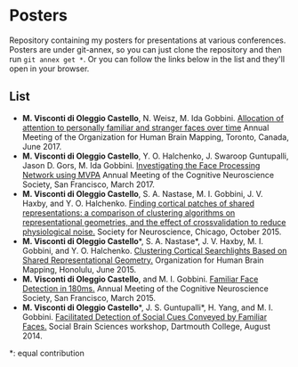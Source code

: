 # Posters
Repository containing my posters for presentations at various conferences. Posters are under git-annex, so you can just clone the repository and then run `git annex get *`. Or you can follow the links below in the list and they'll open in your browser.

## List

- **M. Visconti di Oleggio Castello**, N. Weisz, M. Ida Gobbini. [Allocation of attention to personally familiar and stranger faces over time](http://mvdoc.me/media/poster/VWG+OHBM17.pdf) Annual Meeting of the Organization for Human Brain Mapping, Toronto, Canada, June 2017.
- **M. Visconti di Oleggio Castello**, Y. O. Halchenko, J. Swaroop Guntupalli, Jason D. Gors, M. Ida Gobbini. [Investigating the Face Processing Network using MVPA](http://mvdoc.me/media/poster/VH+CNS17.png) Annual Meeting of the Cognitive Neuroscience Society, San Francisco, March 2017.
- **M. Visconti di Oleggio Castello**, S. A. Nastase, M. I. Gobbini, J. V. Haxby, and Y. O. Halchenko. [Finding cortical patches of shared representations: a comparison of clustering algorithms on representational geometries, and the effect of cross­validation to reduce physiological noise.](http://mvdoc.me/media/poster/VN+SFN15.pdf) Society for Neuroscience, Chicago, October 2015.
- **M. Visconti di Oleggio Castello**\*, S. A. Nastase\*, J. V. Haxby, M. I. Gobbini, and Y. O. Halchenko. [Clustering Cortical Searchlights Based on Shared Representational Geometry.](http://mvdoc.me/media/poster/VN+OHBM15.pdf) Organization for Human Brain Mapping, Honolulu, June 2015.
- **M. Visconti di Oleggio Castello**, and M. I. Gobbini. [Familiar Face Detection in 180ms.](http://mvdoc.me/media/poster/VG+CNS15.pdf) Annual Meeting of the Cognitive Neuroscience Society, San Francisco, March 2015.
- **M. Visconti di Oleggio Castello**\*, J. S. Guntupalli\*, H. Yang, and M. I. Gobbini. [Facilitated Detection of Social Cues Conveyed by Familiar Faces.](http://mvdoc.me/media/poster/VG+SBS14.pdf) Social Brain Sciences workshop, Dartmouth College, August 2014.

\*: equal contribution
